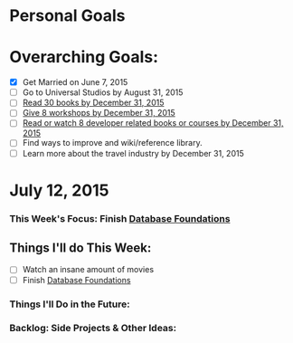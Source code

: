 Personal Goals
==============

# Overarching Goals:
- [x] Get Married on June 7, 2015
- [ ] Go to Universal Studios by August 31, 2015
- [ ] [Read 30 books by December 31, 2015](lists/books.md)
- [ ] [Give 8 workshops by December 31, 2015](lists/workshops.md)
- [ ] [Read or watch 8 developer related books or courses by December 31, 2015](lists/learning.md)
- [ ] Find ways to improve and wiki/reference library.
- [ ] Learn more about the travel industry by December 31, 2015

# July 12, 2015

### This Week's Focus: Finish [Database Foundations](http://teamtreehouse.com/library/database-foundations)

## Things I'll do This Week:
- [ ] Watch an insane amount of movies
- [ ] Finish [Database Foundations](http://teamtreehouse.com/library/database-foundations)

### Things I'll Do in the Future:

### Backlog: Side Projects & Other Ideas:
